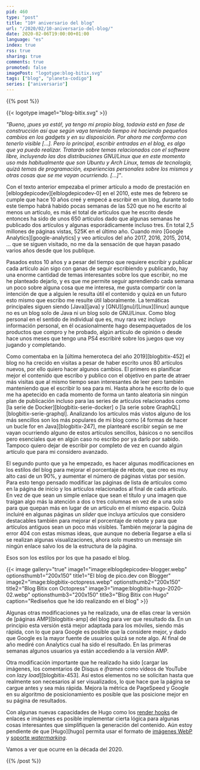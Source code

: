 ```yaml
---
pid: 460
type: "post"
title: "10º aniversario del blog"
url: "/2020/02/10-aniversario-del-blog/"
date: 2020-02-06T19:00:00+01:00
language: "es"
index: true
rss: true
sharing: true
comments: true
promoted: false
imagePost: "logotype:blog-bitix.svg"
tags: ["blog", "planeta-codigo"]
series: ["aniversario"]
---
```


{{% post %}}

{{< logotype image1="blog-bitix.svg" >}}

_"Bueno, ¡pues ya está!, ya tengo mi propio blog, todavía está en fase de construcción así que según vaya teniendo tiempo iré haciendo pequeños cambios en los gadgets y en su disposición. Por ahora me conformo con tenerlo visible [...].  Pero lo principal, escribir entradas en el blog, es algo que ya puedo realizar. Tratarán sobre temas relacionados con el software libre, incluyendo las dos distribuciones GNU/Linux que en este momento uso más habitualmente que son Ubuntu y Arch Linux, temas de tecnología, quizá temas de programación, experiencias personales sobre los mismos y otras cosas que se me vayan ocurriendo. [...]"_.

Con el texto anterior empezaba el primer artículo a modo de prestación en [elblogdepicodev][elblogdepicodev-0] en el 2010, este mes de febrero se cumple que hace 10 años creé y empecé a escribir en un blog, durante todo este tiempo habrá habido pocas semanas de las 520 que no he escrito al menos un artículo, es más el total de artículos que he escrito desde entonces ha sido de unos 650 artículos dado que algunas semanas he publicado dos artículos y algunas esporádicamente incluso tres. En total 2,5 millones de páginas vistas, 525K en el último año. Cuando miro [Google Analytics][google-analytics] y veo artículos del año 2017, 2016, 2015, 2014, ... que se siguen visitado, no me da la sensación de que hayan pasado varios años desde que los publique.

Pasados estos 10 años y a pesar del tiempo que requiere escribir y publicar cada artículo aún sigo con ganas de seguir escribiendo y publicando, hay una enorme cantidad de temas interesantes sobre los que escribir, no me he planteado dejarlo, y es que me permite seguir aprendiendo cada semana un poco sobre alguna cosa que me interesa, me gusta compartir con la intención de que a alguien le resulta útil el contenido y quizá en un futuro esto mismo que escribo me resulte útil laboralmente. La temáticas principales siguen siendo [Java][java] y [GNU][gnu]/[Linux][linux] aunque no es un blog solo de Java ni un blog solo de GNU/Linux. Como blog personal en el sentido de individual que es, muy rara vez incluyo información personal, en él ocasionalmente hago desempaquetados de los productos que compro y he probado, algún artículo de opinión o desde hace unos meses que tengo una PS4 escribiré sobre los juegos que voy jugando y completando.

Como comentaba en la [última hemeroteca del año 2019][blogbitix-452] el blog no ha crecido en visitas a pesar de haber escrito unos 80 artículos nuevos, por ello quiero hacer algunos cambios. El primero es planificar mejor el contenido que escribo y publico con el objetivo en parte de atraer más visitas que al mismo tiempo sean interesantes de leer pero también manteniendo que el escribir lo sea para mi. Hasta ahora he escrito de lo que me ha apetecido en cada momento de forma un tanto aleatoria sin ningún plan de publicación incluso para las series de artículos relacionados como [la serie de Docker][blogbitix-serie-docker] o [la serie sobre GraphQL][blogbitix-serie-graphql]. Analizando los artículos más vistos alguno de los más sencillos son los más populares de mi blog como [4 formas de hacer un bucle for en Java][blogbitix-247], me plantearé escribir según se me vayan ocurriendo alguno de estos artículos sencillos, básicos o no sencillos pero esenciales que en algún caso no escribo por ya darlo por sabido. Tampoco quiero dejar de escribir por completo de vez en cuando algún artículo que para mi considero avanzado.

El segundo punto que ya he empezado, es hacer algunas modificaciones en los estilos del blog para mejorar el porcentaje de rebote, que creo es muy alto casi de un 90%, y aumentar el número de páginas vistas por sesión. Para esto tengo pensado modificar las páginas de lista de artículos como en la página de inicio y los artículos relacionados al final de cada artículo. En vez de que sean un simple enlace que sean el título y una imagen que traigan algo más la atención a dos o tres columnas en vez de a una solo para que quepan más en lugar de un artículo en el mismo espacio. Quizá incluiré en algunas páginas un _slider_ que incluya artículos que considero destacables también para mejorar el porcentaje de rebote y para que artículos antiguos sean un poco más visibles. También mejorar la página de error 404 con estas mismas ideas, que aunque no debería llegarse a ella si se realizan algunas visualizaciones, ahora solo muestro un mensaje sin ningún enlace salvo los de la estructura de la página.

Esos son los estilos por los que ha pasado el blog.

{{< image
    gallery="true"
    image1="image:elblogdepicodev-blogger.webp" optionsthumb1="200x150" title1="El blog de pico.dev con Blogger"
    image2="image:blogbitix-octopress.webp" optionsthumb2="200x150" title2="Blog Bitix con Octopress"
    image3="image:blogbitix-hugo-2020-02.webp" optionsthumb3="200x150" title3="Blog Bitix con Hugo"
    caption="Rediseños que he ido realizando en el blog" >}}

Algunas otras modificaciones ya he realizado, una de ellas crear la versión de [páginas AMP][blogbitix-amp] del blog para ver que resultado da. En un principio esta versión está mejor adaptada para los móviles, siendo más rápida, con lo que para Google es posible que la considere mejor, y dado que Google es la mayor fuente de usuarios quizá se note algo. Al final de año mediré con Analytics cual ha sido el resultado. En las primeras semanas algunos usuarios ya están accediendo a la versión AMP.

Otra modificación importante que he realizado ha sido [cargar las imágenes, los comentarios de Disqus e _iframes_ como vídeos de YouTube con _lazy load_][blogbitix-453]. Así estos elementos no se solicitan hasta que realmente son necesarios al ser visualizados, lo que hace que la página se cargue antes y sea más rápida. Mejora la métrica de PageSpeed y Google en su algoritmo de posicionamiento es posible que las posicione mejor en su página de resultados.

Con algunas nuevas capacidades de Hugo como los [render hooks](https://gohugo.io/getting-started/configuration-markup#markdown-render-hooks) de enlaces e imágenes es posible implementar cierta lógica para algunas cosas interesantes que simplifiquen la generación del contenido. Aún estoy pendiente de que [Hugo][hugo] permita usar el formato de [imágenes WebP](https://github.com/gohugoio/hugo/issues/5924) y [soporte _watermarking_](https://github.com/gohugoio/hugo/issues/4595).

Vamos a ver que ocurre en la década del 2020.

{{% /post %}}
